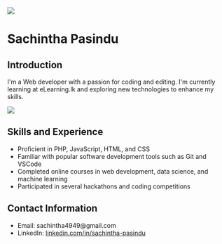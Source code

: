 <!DOCTYPE html>
<html lang="en">
<head>
  <meta charset="UTF-8">
  <meta name="viewport" content="width=device-width, initial-scale=1.0">

</head>
<body>
<a href="https://www.linkedin.com/in/sachintha-pasindu-gamge-8b8a63206/"><img src="https://user-images.githubusercontent.com/129094910/236995298-8642db97-c956-46e4-b129-6dec4f7c6e21.gif"></a>

  <h1>Sachintha Pasindu</h1>


  <h2>Introduction</h2>
  <p>I'm a Web developer with a passion for coding and editing. I'm currently learning at eLearning.lk and exploring new technologies to enhance my skills.</p>

<img src="https://user-images.githubusercontent.com/129094910/236996081-fc3551e2-74c5-470e-8901-e08bdb262b07.gif">  

  <h2>Skills and Experience</h2>
  <ul>
    <li>Proficient in PHP, JavaScript, HTML, and CSS</li>
    <li>Familiar with popular software development tools such as Git and VSCode</li>
    <li>Completed online courses in web development, data science, and machine learning</li>
    <li>Participated in several hackathons and coding competitions</li>
  </ul>

<!--   <h2>Projects</h2>
  <ul>
    <li><a href="https://www.example.com">Portfolio Website</a> - A personal website showcasing my projects and skills</li>
    <li><a href="https://github.com/example/data-analysis-project">Data Analysis Project</a> - A data analysis project using Python and pandas library</li>
  </ul> -->

  <h2>Contact Information</h2>
  <ul>
    <li>Email: sachintha4949@gmail.com</li>
    <li>LinkedIn: <a href="https://www.linkedin.com/in/sachintha-pasindu-gamge-8b8a63206/">linkedin.com/in/sachintha-pasindu</a></li>
  </ul>
 
</body>
</html>
